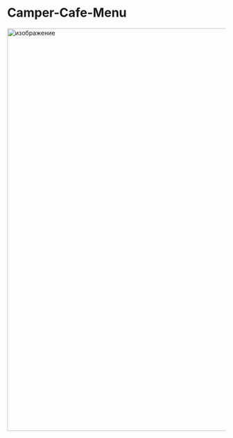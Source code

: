 # Camper-Cafe-Menu
<img width="1835" height="928" alt="изображение" src="https://github.com/user-attachments/assets/eaa39a71-3396-4d19-aa2f-17d24d24b9c5" />
